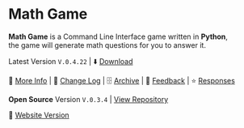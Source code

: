 # Math Game  
**Math Game** is a Command Line Interface game written in **Python**,<br>
the game will generate math questions for you to answer it.

Latest Version `V.0.4.22` | ⬇️ [Download](https://raw.githubusercontent.com/ronnapat2552/math_game_archive/main/0.4.x/0.4.2x/math_game_V.0.4.22_np.zip)

📄 [More Info](https://sites.google.com/view/tete-page/project/math-game/info) | 📂 [Change Log](https://raw.githubusercontent.com/ronnapat2552/math_game_archive/main/change_log.txt) | 🗄️ [Archive](https://github.com/ronnapat2552/math_game_archive/) | 💬 [Feedback](https://forms.gle/ahhAufMVdX6cMAQ76) | ⭐ [Responses](https://docs.google.com/spreadsheets/d/1SiuXZSoZMF2s4BoQ5hp0xH1u-YFiuFHHNSYSROTs4IM/edit?usp=sharing)

**Open Source** Version `V.0.3.4` | [View Repository](https://github.com/ronnapat2552/math_game)

📄 [Website Version]()